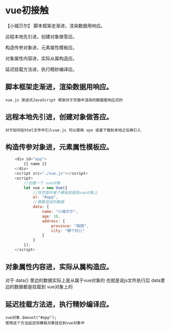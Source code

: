 # vue初接触
【小城贝尔】
脚本框架走渐进，渲染数据用响应。

远程本地先引进，创建对象做答应。

构造传参对象进，元素属性模板应。

对象属性内容进，实际从属构造应。

延迟挂载方法进，执行精妙编译应。

## 脚本框架走渐进，渲染数据用响应。
    vue.js 渐进式JavaScript 框架对于页面中渲染的数据是响应式的
## 远程本地先引进，创建对象做答应。
    对于如何在html文件中引入vue.js 可以使用 vpn 或者下载到本地之后再引入
## 构造传参对象进，元素属性模板应。
```js
    <div id="app">
        {{ name }} 
    </div>
    <script src="./vue.js"></script>
    <script>
        //创建一个 vue对象
        let vue = new Vue({
            //将页面中某个模板挂载到vue对象上
            el: "#app",
            //需要渲染的数据
            data: {
                name: "小城贝尔",
                age: 18,
                address: {
                    province: "陕西",
                    city: "哪个村儿"
                }
            }
        });
    </script>
```
## 对象属性内容进，实际从属构造应。
   对于 data{} 里边的数据实际上是从属于vue对象的 也就是说js文件执行后
   data里边的数据都是挂载到 vue对象上的
## 延迟挂载方法进，执行精妙编译应。
    vue对象.$mount("#app"); 
    使用这个方法延迟将模板对象挂在到vue对象中